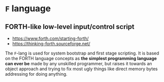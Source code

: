 # `F` language
## FORTH-like low-level input/control script

* https://www.forth.com/starting-forth/
* https://thinking-forth.sourceforge.net/

The `F`-lang is used for system bootstrap and first stage scripting. It is based
on the FORTH language concepts as **the simplest programming language can ever
be** made by any unskilled programmer, but raises it towards an object approach
and trying to fix most ugly things like direct memory bytes addressing for doing
anything.
